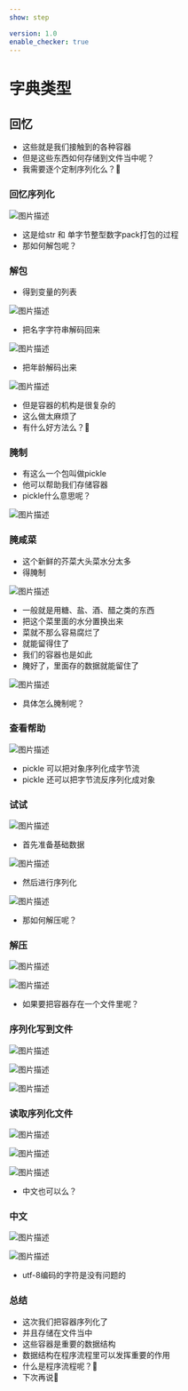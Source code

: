 ```yaml
---
show: step

version: 1.0
enable_checker: true
---
```


# 字典类型
## 回忆
- 这些就是我们接触到的各种容器
- 但是这些东西如何存储到文件当中呢？
- 我需要逐个定制序列化么？🤔

### 回忆序列化

![图片描述](https://doc.shiyanlou.com/courses/uid1190679-20210924-1632488078261)

- 这是给str 和 单字节整型数字pack打包的过程
- 那如何解包呢？

### 解包
- 得到变量的列表

![图片描述](https://doc.shiyanlou.com/courses/uid1190679-20210924-1632488427657)

- 把名字字符串解码回来

![图片描述](https://doc.shiyanlou.com/courses/uid1190679-20210924-1632488530701)

- 把年龄解码出来

![图片描述](https://doc.shiyanlou.com/courses/uid1190679-20210924-1632488504622)

- 但是容器的机构是很复杂的
- 这么做太麻烦了
- 有什么好方法么？🤔

### 腌制

- 有这么一个包叫做pickle
- 他可以帮助我们存储容器
- pickle什么意思呢？

![图片描述](https://doc.shiyanlou.com/courses/uid1190679-20210924-1632481407196)

### 腌咸菜

- 这个新鲜的芥菜大头菜水分太多
- 得腌制

![图片描述](https://doc.shiyanlou.com/courses/uid1190679-20210924-1632481513974)

- 一般就是用糖、盐、酒、醋之类的东西
- 把这个菜里面的水分置换出来
- 菜就不那么容易腐烂了
- 就能留得住了
- 我们的容器也是如此
- 腌好了，里面存的数据就能留住了

![图片描述](https://doc.shiyanlou.com/courses/uid1190679-20210924-1632481523785)

- 具体怎么腌制呢？

### 查看帮助

![图片描述](https://doc.shiyanlou.com/courses/uid1190679-20210924-1632489038533)

- pickle 可以把对象序列化成字节流
- pickle 还可以把字节流反序列化成对象

### 试试

![图片描述](https://doc.shiyanlou.com/courses/uid1190679-20210924-1632489584647)

- 首先准备基础数据

![图片描述](https://doc.shiyanlou.com/courses/uid1190679-20210924-1632489593189)

- 然后进行序列化

![图片描述](https://doc.shiyanlou.com/courses/uid1190679-20210924-1632489634935)

- 那如何解压呢？

### 解压

![图片描述](https://doc.shiyanlou.com/courses/uid1190679-20210924-1632489649972)

![图片描述](https://doc.shiyanlou.com/courses/uid1190679-20210924-1632489709363)

- 如果要把容器存在一个文件里呢？

### 序列化写到文件

![图片描述](https://doc.shiyanlou.com/courses/uid1190679-20210924-1632489917007)

![图片描述](https://doc.shiyanlou.com/courses/uid1190679-20210924-1632489926466)

![图片描述](https://doc.shiyanlou.com/courses/uid1190679-20210924-1632489949569)

### 读取序列化文件

![图片描述](https://doc.shiyanlou.com/courses/uid1190679-20210924-1632490067908)

![图片描述](https://doc.shiyanlou.com/courses/uid1190679-20210924-1632490075191)

![图片描述](https://doc.shiyanlou.com/courses/uid1190679-20210924-1632490082125)

- 中文也可以么？

### 中文

![图片描述](https://doc.shiyanlou.com/courses/uid1190679-20210924-1632490260339)

![图片描述](https://doc.shiyanlou.com/courses/uid1190679-20210924-1632490302212)

- utf-8编码的字符是没有问题的

### 总结
- 这次我们把容器序列化了
- 并且存储在文件当中
- 这些容器是重要的数据结构
- 数据结构在程序流程里可以发挥重要的作用
- 什么是程序流程呢？🤔
- 下次再说👋
